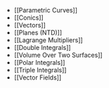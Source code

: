 - [[Parametric Curves]]
- [[Conics]]
- [[Vectors]]
- [[Planes (NTD)]]
- [[Lagrange Multipliers]]
- [[Double Integrals]]
- [[Volume Over Two Surfaces]]
- [[Polar Integrals]]
- [[Triple Integrals]]
- [[Vector Fields]]
